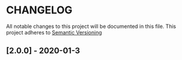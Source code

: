 # CHANGELOG
All notable changes to this project will be documented in this file.
This project adheres to [Semantic Versioning](http://semver.org/spec/v2.0.0.html)


<a name="2.0.0"></a>
## [2.0.0] - 2020-01-3